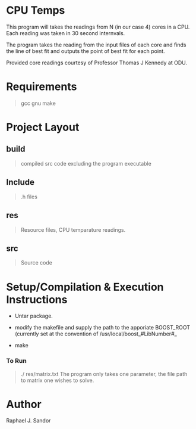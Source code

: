 # CPU Temps
This program will takes the readings from N (in our case 4) cores 
in a CPU. Each reading was taken in 30 second internvals.

The program takes the reading from the input files of each core and 
finds the line of best fit and outputs the point of best fit for 
each point.

Provided core readings courtesy of Professor Thomas J Kennedy at ODU. 


# Requirements
> gcc
> gnu make


# Project Layout
## build
> compiled src code excluding the program executable

## Include
> .h files

## res
> Resource files, CPU temparature readings.

## src
> Source code


# Setup/Compilation & Execution Instructions  
- Untar package.
- modify the makefile and supply the path to the apporiate BOOST_ROOT (currently set at the convention of /usr/local/boost_#LibNumber#_

- make

### To Run
> ./ res/matrix.txt
The program only takes one parameter, the file path
to matrix one wishes to solve.





# Author 
Raphael J. Sandor
